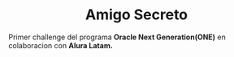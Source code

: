 <h1 align="center">Amigo Secreto</h1>

<p>Primer challenge del programa <b>Oracle Next Generation(ONE)</b> en colaboracion con <b>Alura Latam.</b></p>
